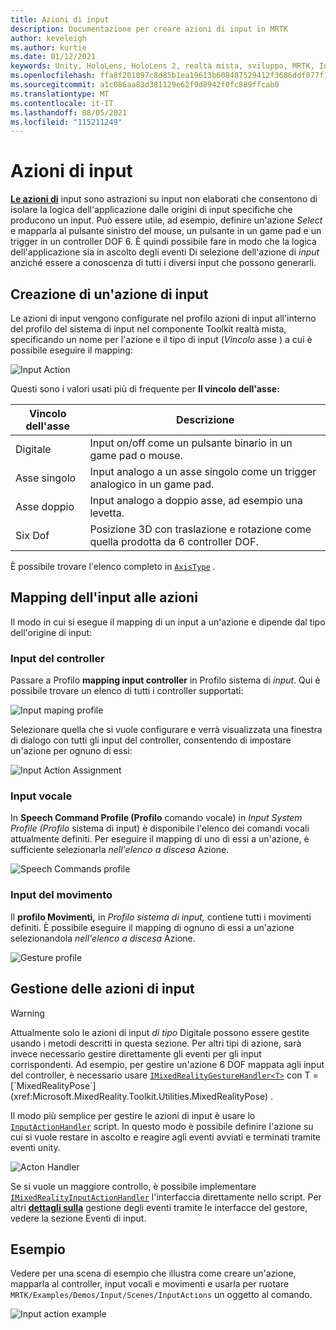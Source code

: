 ```yaml
---
title: Azioni di input
description: Documentazione per creare azioni di input in MRTK
author: keveleigh
ms.author: kurtie
ms.date: 01/12/2021
keywords: Unity, HoloLens, HoloLens 2, realtà mista, sviluppo, MRTK, InputActions,
ms.openlocfilehash: ffa8f201097c8d85b1ea19613b608487529412f3686ddf077f1acc1c34e93c1f
ms.sourcegitcommit: a1c086aa83d381129e62f9d8942f0fc889ffcab0
ms.translationtype: MT
ms.contentlocale: it-IT
ms.lasthandoff: 08/05/2021
ms.locfileid: "115211249"
---
```

# <a name="input-actions"></a>Azioni di input

[**Le azioni di**](input-actions.md) input sono astrazioni su input non elaborati che consentono di isolare la logica dell'applicazione dalle origini di input specifiche che producono un input. Può essere utile, ad esempio, definire un'azione *Select* e mapparla al pulsante sinistro del mouse, un pulsante in un game pad e un trigger in un controller DOF 6. È quindi possibile fare in modo che la logica dell'applicazione sia in ascolto degli eventi Di selezione dell'azione di *input* anziché essere a conoscenza di tutti i diversi input che possono generarli.

## <a name="creating-an-input-action"></a>Creazione di un'azione di input

Le azioni di input vengono configurate  nel profilo azioni di input all'interno del profilo del sistema di input nel componente Toolkit realtà mista, specificando un nome per l'azione e il tipo di input (*Vincolo* asse ) a cui è possibile eseguire il mapping:

<img src="../images/input/InputActions.png" alt="Input Action" style="max-width:100%;">

Questi sono i valori usati più di frequente per **Il vincolo dell'asse:**

Vincolo dell'asse | Descrizione
--- | ---
Digitale | Input on/off come un pulsante binario in un game pad o mouse.
Asse singolo | Input analogo a un asse singolo come un trigger analogico in un game pad.
Asse doppio | Input analogo a doppio asse, ad esempio una levetta.
Six Dof | Posizione 3D con traslazione e rotazione come quella prodotta da 6 controller DOF.

È possibile trovare l'elenco completo in [`AxisType`](xref:Microsoft.MixedReality.Toolkit.Utilities.AxisType) .

## <a name="mapping-input-to-actions"></a>Mapping dell'input alle azioni

Il modo in cui si esegue il mapping di un input a un'azione e dipende dal tipo dell'origine di input:

### <a name="controller-input"></a>Input del controller

Passare a Profilo **mapping input controller** in Profilo sistema di *input*. Qui è possibile trovare un elenco di tutti i controller supportati:

<img src="../images/input/ControllerInputMappingProfile.PNG" alt="Input maping profile" style="max-width:100%;">

Selezionare quella che si vuole configurare e verrà visualizzata una finestra di dialogo con tutti gli input del controller, consentendo di impostare un'azione per ognuno di essi:

<img src="../images/input/InputActionAssignment.PNG" alt="Input Action Assignment" style="max-width:100%;">

### <a name="speech-input"></a>Input vocale

In **Speech Command Profile (Profilo** comando vocale) in *Input System Profile (Profilo* sistema di input) è disponibile l'elenco dei comandi vocali attualmente definiti. Per eseguire il mapping di uno di essi a un'azione, è sufficiente selezionarla *nell'elenco a discesa* Azione.

<img src="../images/input/SpeechCommandsProfile.png" alt="Speech Commands profile" style="max-width:100%;">

### <a name="gesture-input"></a>Input del movimento

Il **profilo Movimenti,** in *Profilo sistema di input,* contiene tutti i movimenti definiti. È possibile eseguire il mapping di ognuno di essi a un'azione selezionandola *nell'elenco a discesa* Azione.

<img src="../images/input/GestureProfile.png" alt="Gesture profile" style="max-width:100%;">

## <a name="handling-input-actions"></a>Gestione delle azioni di input

> [!WARNING]
> Attualmente solo le azioni di input *di tipo* Digitale possono essere gestite usando i metodi descritti in questa sezione. Per altri tipi di azione, sarà invece necessario gestire direttamente gli eventi per gli input corrispondenti. Ad esempio, per gestire un'azione 6 DOF mappata agli input del controller, è necessario usare [`IMixedRealityGestureHandler<T>`](xref:Microsoft.MixedReality.Toolkit.Input.IMixedRealityGestureHandler`1) con T = [`MixedRealityPose`](xref:Microsoft.MixedReality.Toolkit.Utilities.MixedRealityPose) .

Il modo più semplice per gestire le azioni di input è usare lo [`InputActionHandler`](xref:Microsoft.MixedReality.Toolkit.Input.InputActionHandler) script. In questo modo è possibile definire l'azione su cui si vuole restare in ascolto e reagire agli eventi avviati e terminati tramite eventi unity.

<img src="../images/input/InputActionHandler.PNG" alt="Acton Handler" style="max-width:100%;">

Se si vuole un maggiore controllo, è possibile implementare [`IMixedRealityInputActionHandler`](xref:Microsoft.MixedReality.Toolkit.Input.IMixedRealityInputActionHandler) l'interfaccia direttamente nello script. Per altri [**dettagli sulla**](input-events.md) gestione degli eventi tramite le interfacce del gestore, vedere la sezione Eventi di input.

## <a name="examples"></a>Esempio

Vedere per una scena di esempio che illustra come creare un'azione, mapparla al controller, input vocali e movimenti e usarla per ruotare `MRTK/Examples/Demos/Input/Scenes/InputActions` un oggetto al comando.

<img src="../images/input/InputActionsExample.PNG" alt="Input action example" style="max-width:100%;">
